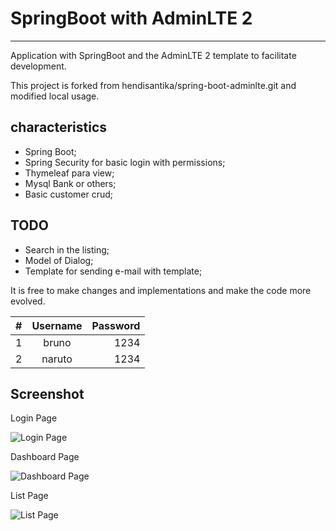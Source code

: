 # SpringBoot with AdminLTE 2
---

Application with SpringBoot and the AdminLTE 2 template to facilitate development.

This project is forked from hendisantika/spring-boot-adminlte.git and modified local usage.

characteristics
---

* Spring Boot;
* Spring Security for basic login with permissions;
* Thymeleaf para view;
* Mysql Bank or others;
* Basic customer crud;

TODO
---

* Search in the listing;
* Model of Dialog;
* Template for sending e-mail with template;

It is free to make changes and implementations and make the code more evolved.

| #   | Username | Password |
| --- |:--------:| --------:|
| 1   | bruno    | 1234     |
| 2   | naruto   | 1234     |

## Screenshot

Login Page

![Login Page](img/login.png "Login Page")

Dashboard Page

![Dashboard Page](img/dashboard.png "Dashboard Page")

List Page

![List Page](img/list.png "List Page")

